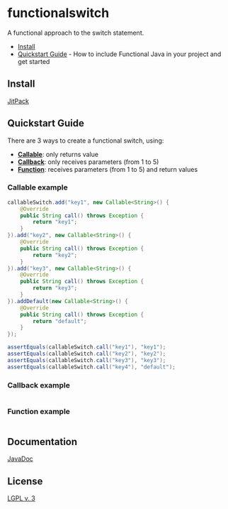 # functionalswitch

A functional approach to the switch statement.

- [Install](#install)
- [Quickstart Guide](quickstart) - How to include Functional Java in your project and get started

<a name="install"></a>
## Install

[JitPack](https://jitpack.io/#MpStyle/functionalswitch)

<a name="quickstart"></a>
## Quickstart Guide

There are 3 ways to create a functional switch, using:

- [**Callable**](https://docs.oracle.com/javase/7/docs/api/java/util/concurrent/Callable.html): only returns value  
- [**Callback**](): only receives parameters (from 1 to 5)
- [**Function**](https://github.com/bodar/totallylazy/): receives parameters (from 1 to 5) and return values

### Callable example

```java
callableSwitch.add("key1", new Callable<String>() {
    @Override
    public String call() throws Exception {
        return "key1";
    }
}).add("key2", new Callable<String>() {
    @Override
    public String call() throws Exception {
        return "key2";
    }
}).add("key3", new Callable<String>() {
    @Override
    public String call() throws Exception {
        return "key3";
    }
}).addDefault(new Callable<String>() {
    @Override
    public String call() throws Exception {
        return "default";
    }
});

assertEquals(callableSwitch.call("key1"), "key1");
assertEquals(callableSwitch.call("key2"), "key2");
assertEquals(callableSwitch.call("key3"), "key3");
assertEquals(callableSwitch.call("key4"), "default");

```

### Callback example

```java
```

### Function example

```java
```

## Documentation

[JavaDoc](https://mpstyle.github.io/functionalswitch/doc)

## License

[LGPL v. 3](https://www.gnu.org/licenses/lgpl-3.0.en.html)
